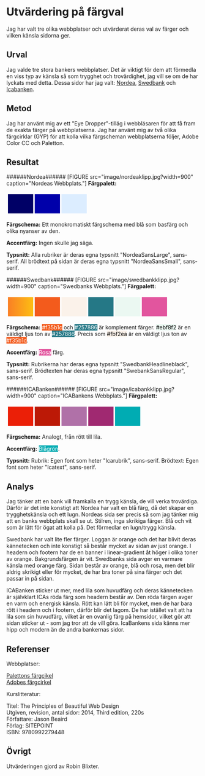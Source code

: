 Utvärdering på färgval
=======================

Jag har valt tre olika webbplatser och utvärderat deras val av färger och vilken känsla sidorna ger.

Urval
-----------------------

Jag valde tre stora bankers webbplatser. Det är viktigt för dem att förmedla en viss typ av känsla så som trygghet och trovärdighet, jag vill se om de har lyckats med detta.
Dessa sidor har jag valt: [Nordea](https://www.nordea.se/), [Swedbank](https://www.swedbank.se/) och [Icabanken](https://www.icabanken.se/).




Metod
-----------------------

Jag har använt mig av ett "Eye Dropper"-tilläg i webbläsaren för att få fram de exakta färger på webbplatserna. Jag har använt mig av två olika färgcirklar (GYP) för att kolla vilka färgscheman webbplatserna följer, Adobe Color CC och Paletton.


Resultat
-----------------------

######Nordea######
[FIGURE src="image/nordeaklipp.jpg?width=900" caption="Nordeas Webbplats."]
**Färgpalett:**
<table style="border-spacing: 4px; border-collapse: separate">
<tr>
<td style="height: 50px; width: 50px; background-color: #006">
<td style="height: 50px; width: 50px; background-color: #00a">
<td style="height: 50px; width: 50px; background-color: #dcedff">
</tr>
</table>

**Färgschema:** Ett monokromatiskt färgschema med blå som basfärg och olika nyanser av den.

**Accentfärg:** Ingen skulle jag säga.

**Typsnitt:** Alla rubriker är deras egna typsnitt "NordeaSansLarge", sans-serif. All brödtext på sidan är deras egna typsnitt "NordeaSansSmall", sans-serif.

######Swedbank######
[FIGURE src="image/swedbankklipp.jpg?width=900" caption="Swedbanks Webbplats."]
**Färgpalett:**
<table style="border-spacing: 4px; border-collapse: separate">
<tr>
<td style="height: 50px; width: 50px; background-image: linear-gradient(to right, #fa7f25, #fdbe13)">
<td style="height: 50px; width: 50px; background-color: #f35b1c">
<td style="height: 50px; width: 50px; background-color: #fbf2ea">
<td style="height: 50px; width: 50px; background-color: #257886">
<td style="height: 50px; width: 50px; background-color: #ebf8f2">
<td style="height: 50px; width: 50px; background-color: #e2559e">
</tr>
</table>

**Färgschema:** <span style="background-color: #f35b1c; color: white">#f35b1c</span> och <span style="background-color: #257886; color: white">#257886</span> är komplement färger. <span style="background-color: #ebf8f2; color: black">#ebf8f2</span> är en väldigt ljus ton av <span style="background-color: #257886; color: white">#257886</span>. Precis som <span style="background-color: #fbf2ea; color: black">#fbf2ea</span> är en väldigt ljus ton av <span style="background-color: #f35b1c; color: white">#f35b1c</span>.

**Accentfärg:** <span style="background-color: #e2559e; color: white">Rosa</span> färg.

**Typsnitt:** Rubrikerna har deras egna typsnitt "SwedbankHeadlineblack", sans-serif. Brödtexten har deras egna typsnitt "SwebankSansRegular", sans-serif.


######ICABanken######
[FIGURE src="image/icabankklipp.jpg?width=900" caption="ICABankens Webbplats."]
**Färgpalett:**
<table style="border-spacing: 4px; border-collapse: separate">
<tr>
<td style="height: 50px; width: 50px; background-color: #eb1f07">
<td style="height: 50px; width: 50px; background-color: #bc1906">
<td style="height: 50px; width: 50px; background-color: #b071a8">
<td style="height: 50px; width: 50px; background-color: #a02971">
<td style="height: 50px; width: 50px; background-color: #00acb3">
</tr>
</table>

**Färgschema:** Analogt, från rött till lila.

**Accentfärg:** <span style="background-color: #00acb3; color: white">Blågrön</span>.

**Typsnitt:** Rubrik: Egen font som heter "Icarubrik", sans-serif. Brödtext: Egen font som heter "Icatext", sans-serif.

Analys
-----------------------
Jag tänker att en bank vill framkalla en trygg känsla, de vill verka trovärdiga. Därför är det inte konstigt att Nordea har valt en blå färg, då det skapar en trygghetskänsla och ett lugn.
Nordeas sida ser precis så som jag tänker mig att en banks webbplats skall se ut. Stilren, inga skrikiga färger. Blå och vit som är lätt för ögat att kolla på. Det förmedlar en lugn/trygg känsla.


Swedbank har valt lite fler färger. Loggan är orange och det har blivit deras kännetecken och inte konstigt så består mycket av sidan av just orange. I headern och footern har de en banner i linear-gradient åt höger i olika toner av orange. Bakgrundsfärgen är vit. Swedbanks sida avger en varmare känsla med orange färg. Sidan består av orange, blå och rosa, men det blir aldrig skrikigt eller för mycket, de har bra toner på sina färger och det passar in på sidan.


ICABanken sticker ut mer, med lila som huvudfärg och deras kännetecken är självklart ICAs röda färg som headern består av. Den röda färgen avger en varm och energisk känsla. Rött kan lätt bli för mycket, men de har bara rött i headern och i footern, därför blir det lagom. De har istället valt att ha lila som sin huvudfärg, vilket är en ovanlig färg på hemsidor, vilket gör att sidan sticker ut - som jag tror att de vill göra. IcaBankens sida känns mer hipp och modern än de andra bankernas sidor.

Referenser
-----------------------

Webbplatser:

[Palettons färgcikel](http://paletton.com)<br>
[Adobes färgcirkel](https://color.adobe.com/sv/create/color-wheel/)<br>

Kurslitteratur:

Titel:	The Principles of Beautiful Web Design<br>
Utgiven, revision, antal sidor:	2014, Third edition, 220s<br>
Författare:	Jason Beaird<br>
Förlag:	SITEPOINT<br>
ISBN:	9780992279448

Övrigt
-----------------------

Utvärderingen gjord av Robin Blixter.
